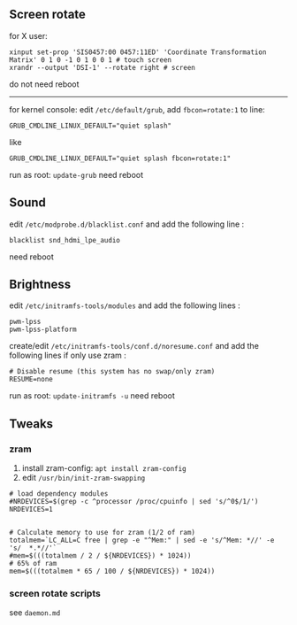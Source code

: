 ## Screen rotate
for X user:
```
xinput set-prop 'SIS0457:00 0457:11ED' 'Coordinate Transformation Matrix' 0 1 0 -1 0 1 0 0 1 # touch screen
xrandr --output 'DSI-1' --rotate right # screen
```
do not need reboot

---
for kernel console:
edit `/etc/default/grub`,
add `fbcon=rotate:1` to line:

```
GRUB_CMDLINE_LINUX_DEFAULT="quiet splash"
```

like

```
GRUB_CMDLINE_LINUX_DEFAULT="quiet splash fbcon=rotate:1"
```

run as root: `update-grub`
need reboot

## Sound
edit `/etc/modprobe.d/blacklist.conf`
and add the following line :
```
blacklist snd_hdmi_lpe_audio
```
need reboot

## Brightness
edit `/etc/initramfs-tools/modules`
and add the following lines :
```
pwm-lpss
pwm-lpss-platform
```

create/edit `/etc/initramfs-tools/conf.d/noresume.conf`
and add the following lines if only use zram :
```
# Disable resume (this system has no swap/only zram)
RESUME=none
```

run as root: `update-initramfs -u`
need reboot

## Tweaks
### zram

1. install zram-config: `apt install zram-config`
2. edit `/usr/bin/init-zram-swapping`

```
# load dependency modules
#NRDEVICES=$(grep -c ^processor /proc/cpuinfo | sed 's/^0$/1/')
NRDEVICES=1


# Calculate memory to use for zram (1/2 of ram)
totalmem=`LC_ALL=C free | grep -e "^Mem:" | sed -e 's/^Mem: *//' -e 's/  *.*//'`
#mem=$(((totalmem / 2 / ${NRDEVICES}) * 1024))
# 65% of ram
mem=$(((totalmem * 65 / 100 / ${NRDEVICES}) * 1024))
```

### screen rotate scripts
see `daemon.md`


